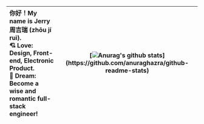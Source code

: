 
| 你好！My name is Jerry 周吉瑞 (zhōu jí ruì).<br />:cupid: Love: Design, Front-end, Electronic Product.<br />:rocket: Dream: Become a wise and romantic full-stack engineer! | [![Anurag's github stats](https://github-readme-stats.vercel.app/api?username=JERRY-Z-J-R&show_icons=true&include_all_commits=true&theme=swift&hide_border=true&card_width=50%&layout=compact")](https://github.com/anuraghazra/github-readme-stats) |
| :----------------------------------------------------------- | ------------------------------------------------------------ |
